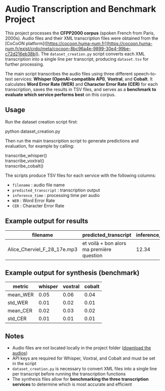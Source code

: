 # Audio Transcription and Benchmark Project

This project processes the **CFPP2000 corpus** (spoken French from Paris, 2000s). Audio files and their XML transcription files were obtained from the [CoCoON platform]([https://cocoon.huma-num.fr](https://cocoon.huma-num.fr/exist/crdo/meta/cocoon-8bc96a4e-9899-30e4-99be-c72d216eb38b]). The `dataset_creation.py` script converts each XML transcription into a single line per transcript, producing `dataset.tsv` for further processing.

The main script transcribes the audio files using three different speech-to-text services: **Whisper (OpenAI-compatible API)**, **Voxtral**, and **Cobalt**. It calculates **Word Error Rate (WER)** and **Character Error Rate (CER)** for each transcription, saves the results in TSV files, and serves as a **benchmark to evaluate which service performs best** on this corpus.

## Usage

Run the dataset creation script first:

python dataset_creation.py

Then run the main transcription script to generate predictions and evaluation, for example by calling:

transcribe_whisper()  
transcribe_voxtral()  
transcribe_cobalt()

The scripts produce TSV files for each service with the following columns:
- `filename` : audio file name
- `predicted_transcript` : transcription output
- `inference_time` : processing time per audio
- `WER` : Word Error Rate
- `CER` : Character Error Rate

## Example output for results

| filename                    | predicted_transcript                 | inference_time | WER  | CER  |
|-----------------------------|-------------------------------------|----------------|------|------|
| Alice_Cherviel_F_28_17e.mp3 | et voilà + bon alors ma première question | 12.34          | 0.05 | 0.02 |

## Example output for synthesis (benchmark)

| metric      | whisper | voxtral | cobalt |
|------------|--------|--------|--------|
| mean_WER   | 0.05   | 0.06   | 0.04   |
| std_WER    | 0.01   | 0.02   | 0.01   |
| mean_CER   | 0.02   | 0.03   | 0.02   |
| std_CER    | 0.01   | 0.01   | 0.01   |

## Notes
- Audio files are not located locally in the project folder ([download the audios](https://cocoon.huma-num.fr/exist/crdo/meta/cocoon-8bc96a4e-9899-30e4-99be-c72d216eb38b))
- API keys are required for Whisper, Voxtral, and Cobalt and must be set in the script
- `dataset_creation.py` is necessary to convert XML files into a single line per transcript before running the transcription functions
- The synthesis files allow for **benchmarking the three transcription services** to determine which is most accurate and efficient

